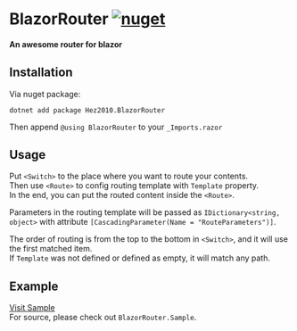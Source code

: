 # BlazorRouter [![nuget](https://img.shields.io/nuget/vpre/Hez2010.BlazorRouter.svg)](https://www.nuget.org/packages/Hez2010.BlazorRouter)
#### An awesome router for blazor

## Installation
Via nuget package:
```
dotnet add package Hez2010.BlazorRouter
```
Then append `@using BlazorRouter` to your `_Imports.razor`

## Usage
Put `<Switch>` to the place where you want to route your contents.  
Then use `<Route>` to config routing template with `Template` property.  
In the end, you can put the routed content inside the `<Route>`.  

Parameters in the routing template will be passed as `IDictionary<string, object>` with attribute `[CascadingParameter(Name = "RouteParameters")]`.  

The order of routing is from the top to the bottom in `<Switch>`, and it will use the first matched item.  
If `Template` was not defined or defined as empty, it will match any path. 

## Example
[Visit Sample](https://hez2010.github.io/BlazorRouter)  
For source, please check out `BlazorRouter.Sample`.
